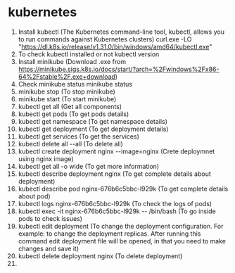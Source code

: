 # kubernetes

1. Install kubectl (The Kubernetes command-line tool, kubectl, allows you to run commands against Kubernetes clusters)
   curl.exe -LO "https://dl.k8s.io/release/v1.31.0/bin/windows/amd64/kubectl.exe"
2. To check kubectl installed or not
   kubectl version
3. Install minikube (Download .exe from https://minikube.sigs.k8s.io/docs/start/?arch=%2Fwindows%2Fx86-64%2Fstable%2F.exe+download)
4. Check minikube status
   minikube status
6. minikube stop (To stop minikube)
7. minikube start (To start minikube)
8. kubectl get all (Get all components)
9. kubectl get pods (To get pods details)
10. kubectl get namespace (To get namespace details)
11. kubectl get deployment (To get deployment details)
12. kubectl get services (To get the services)
13. kubectl delete all --all (To delete all)
14. kubectl create deployment nginx --image=nginx (Crete deploymnet using nginx image)
15. kubectl get all -o wide (To get more information)
16. kubectl describe deployment nginx (To get complete details about deployment)
17. kubectl describe pod nginx-676b6c5bbc-l929k (To get complete details about pod)
18. kubectl logs nginx-676b6c5bbc-l929k (To check the logs of pods)
19. kubectl exec -it nginx-676b6c5bbc-l929k -- /bin/bash (To go inside pods to check issues)
20. kubectl edit deployment (To change the deployment configuration. For example: to change the deployment replicas. After running this command edit deployment file will be opened, in that you need to make changes and save it)
21. kubectl delete deployment nginx (To delete deployment)
22. 
